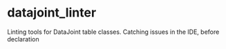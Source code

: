 # datajoint_linter
Linting tools for DataJoint table classes. Catching issues in the IDE, before declaration
